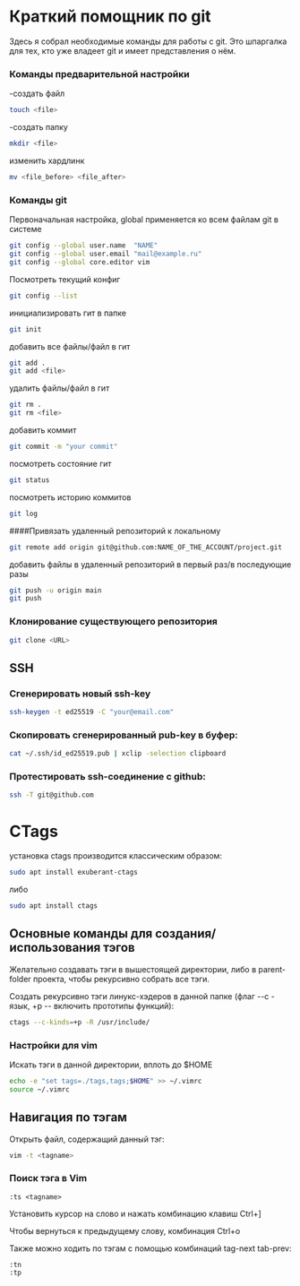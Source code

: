 # Краткий помощник по git

Здесь я собрал необходимые команды для работы с git.
Это шпаргалка для тех, кто уже владеет git и имеет представления о нём.

### Команды предварительной настройки
-создать файл
```bash
touch <file>   
```
-создать папку
```bash
mkdir <file>   
```
изменить хардлинк
```bash
mv <file_before> <file_after>
```

### Команды git

Первоначальная настройка, global применяется ко всем файлам git в системе
```bash
git config --global user.name  "NAME"
git config --global user.email "mail@example.ru" 
git config --global core.editor vim
```

Посмотреть текущий конфиг
```bash
git config --list
```
инициализировать гит в папке
```bash
git init
```
добавить все файлы/файл в гит
```bash
git add .
git add <file>
```

удалить файлы/файл в гит
```bash
git rm .
git rm <file>
```
добавить коммит
```bash
git commit -m "your commit"
```
посмотреть состояние гит
```bash
git status
```
посмотреть историю коммитов
```bash
git log
```

####Привязать удаленный репозиторий к локальному 
```bash
git remote add origin git@github.com:NAME_OF_THE_ACCOUNT/project.git
```

добавить файлы в удаленный репозиторий в первый раз/в последующие разы
```bash
git push -u origin main
git push
```

### Клонирование существующего репозитория
```bash
git clone <URL>
```
## SSH
### Сгенерировать новый ssh-key
```bash
ssh-keygen -t ed25519 -C "your@email.com"
```
### Скопировать сгенерированный pub-key в буфер:
```bash
cat ~/.ssh/id_ed25519.pub | xclip -selection clipboard
```
### Протестировать ssh-соединение с github:
```bash
ssh -T git@github.com
```

# CTags

установка ctags производится классическим образом:
```bash
sudo apt install exuberant-ctags
```
либо
```bash
sudo apt install ctags
```

## Основные команды для создания/использования тэгов
Желательно создавать тэги в вышестоящей директории, либо в parent-folder проекта, чтобы рекурсивно собрать все тэги.

Создать рекурсивно тэги линукс-хэдеров в данной папке (флаг --c - язык, +p -- включить прототипы функций):
```bash
ctags --c-kinds=+p -R /usr/include/
```
### Настройки для vim
Искать тэги в данной директории, вплоть до $HOME
```bash
echo -e "set tags=./tags,tags;$HOME" >> ~/.vimrc
source ~/.vimrc
```
## Навигация по тэгам
Открыть файл, содержащий данный тэг:
```bash
vim -t <tagname>
```
### Поиск тэга в Vim
```vim
:ts <tagname>
```
Установить курсор на слово и нажать комбинацию клавиш Ctrl+]

Чтобы вернуться к предыдущему слову, комбинация Ctrl+o

Также можно ходить по тэгам с помощью комбинаций tag-next tab-prev:
```vim
:tn
:tp
```
